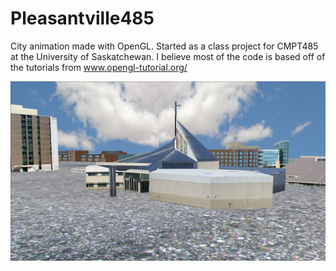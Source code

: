 # Pleasantville485
City animation made with OpenGL. Started as a class project for CMPT485 at the University of Saskatchewan. I believe most of the code is based off of the tutorials from www.opengl-tutorial.org/

![Alt text](cityScreenshot.png?raw=true "Animation Screenshot")
